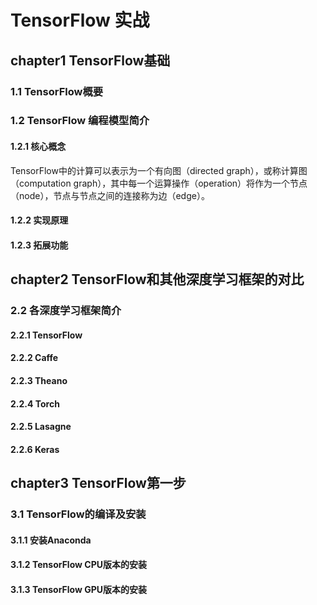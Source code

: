 # TensorFlow 实战 #

## chapter1 TensorFlow基础 ##

### 1.1 TensorFlow概要 ###

### 1.2 TensorFlow 编程模型简介 ###

#### 1.2.1 核心概念 ####
TensorFlow中的计算可以表示为一个有向图（directed graph），或称计算图（computation graph），其中每一个运算操作（operation）将作为一个节点（node），节点与节点之间的连接称为边（edge）。

#### 1.2.2 实现原理 ####

#### 1.2.3 拓展功能 ####

## chapter2 TensorFlow和其他深度学习框架的对比 ##

### 2.2 各深度学习框架简介 ###

#### 2.2.1 TensorFlow ####

#### 2.2.2 Caffe ####

#### 2.2.3 Theano ####

#### 2.2.4 Torch ####

#### 2.2.5 Lasagne ####

#### 2.2.6 Keras ####

## chapter3 TensorFlow第一步 ##

### 3.1 TensorFlow的编译及安装 ###

#### 3.1.1 安装Anaconda ####

#### 3.1.2 TensorFlow CPU版本的安装 ####

#### 3.1.3 TensorFlow GPU版本的安装 ####



